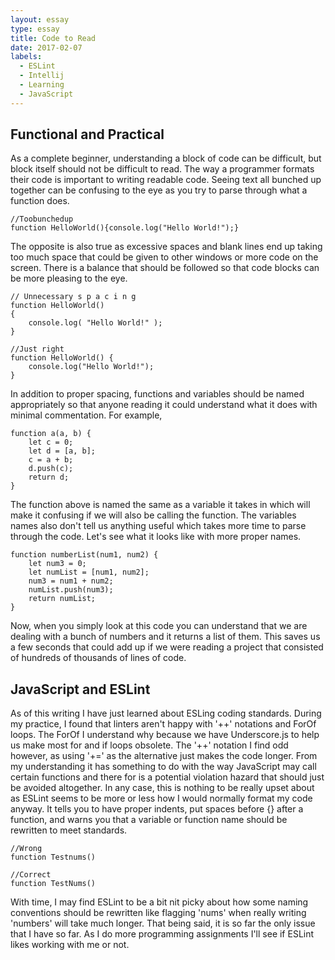 ```yaml
---
layout: essay
type: essay
title: Code to Read
date: 2017-02-07
labels:
  - ESLint
  - Intellij
  - Learning
  - JavaScript
---
```


## Functional and Practical

As a complete beginner, understanding a block of code can be difficult, but block itself should not be difficult to read. The way a programmer formats their code is important to writing readable code. Seeing text all bunched up together can be confusing to the eye as you try to parse through what a function does.

```
//Toobunchedup
function HelloWorld(){console.log("Hello World!");}
```

The opposite is also true as excessive spaces and blank lines end up taking too much space that could be given to other windows or more code on the screen. There is a balance that should be followed so that code blocks can be more pleasing to the eye.

```
// Unnecessary s p a c i n g
function HelloWorld()
{
	console.log( "Hello World!" ); 
}
```
```
//Just right
function HelloWorld() {
	console.log("Hello World!");
}
```

In addition to proper spacing, functions and variables should be named appropriately so that anyone reading it could understand what it does with minimal commentation. For example,

```
function a(a, b) {
	let c = 0;
	let d = [a, b];
	c = a + b;
	d.push(c);
	return d;
}
```

The function above is named the same as a variable it takes in which will make it confusing if we will also be calling the function. The variables names also don't tell us anything useful which takes more time to parse through the code. Let's see what it looks like with more proper names.

```
function numberList(num1, num2) {
	let num3 = 0;
	let numList = [num1, num2];
	num3 = num1 + num2;
	numList.push(num3);
	return numList;
}
```

Now, when you simply look at this code you can understand that we are dealing with a bunch of numbers and it returns a list of them. This saves us a few seconds that could add up if we were reading a project that consisted of hundreds of thousands of lines of code.

## JavaScript and ESLint

As of this writing I have just learned about ESLing coding standards. During my practice, I found that linters aren't happy with '++' notations and ForOf loops. The ForOf I understand why because we have Underscore.js to help us make most for and if loops obsolete. The '++' notation I find odd however, as using '+=' as the alternative just makes the code longer. From my understanding it has something to do with the way JavaScript may call certain functions and there for is a potential violation hazard that should just be avoided altogether. In any case, this is nothing to be really upset about as ESLint seems to be more or less how I would normally format my code anyway. It tells you to have proper indents, put spaces before {} after a function, and warns you that a variable or function name should be rewritten to meet standards.

```
//Wrong
function Testnums()

//Correct
function TestNums()
```

With time, I may find ESLint to be a bit nit picky about how some naming conventions should be rewritten like flagging 'nums' when really writing 'numbers' will take much longer. That being said, it is so far the only issue that I have so far. As I do more programming assignments I'll see if ESLint likes working with me or not.
